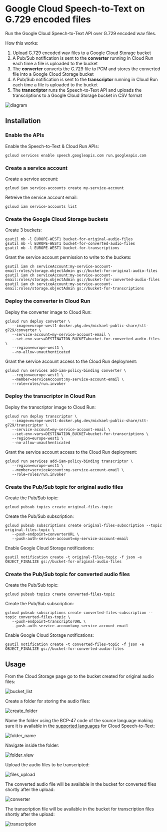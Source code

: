 # Google Cloud Speech-to-Text on G.729 encoded files

Run the Google Cloud Speech-to-Text API over G.729 encoded wav files.

How this works:
1. Upload G.729 encoded wav files to a Google Cloud Storage bucket
2. A Pub/Sub notification is sent to the **converter** running in Cloud Run each time a file is uploaded to the bucket
3. The **converter** converts the G.729 file to PCM and stores the converted file into a Google Cloud Storage bucket
4. A Pub/Sub notification is sent to the **transcriptor** running in Cloud Run each time a file is uploaded to the bucket
5. The **transcriptor** runs the Speech-to-Text API and uploads the transcriptions to a Google Cloud Storage bucket in CSV format  
  
![diagram](img/diagram.png)
## Installation
### Enable the APIs
Enable the Speech-to-Text & Cloud Run APIs:
```
gcloud services enable speech.googleapis.com run.googleapis.com
```
### Create a service account
Create a service account:
```
gcloud iam service-accounts create my-service-account
```
Retreive the service account email:
```
gcloud iam service-accounts list
```
### Create the Google Cloud Storage buckets
Create 3 buckets:
```
gsutil mb -l EUROPE-WEST1 bucket-for-original-audio-files
gsutil mb -l EUROPE-WEST1 bucket-for-converted-audio-files
gsutil mb -l EUROPE-WEST1 bucket-for-transcriptions
```
Grant the service account permission to write to the buckets:
```
gsutil iam ch serviceAccount:my-service-account-email:roles/storage.objectAdmin gs://bucket-for-original-audio-files
gsutil iam ch serviceAccount:my-service-account-email:roles/storage.objectAdmin gs://bucket-for-converted-audio-files
gsutil iam ch serviceAccount:my-service-account-email:roles/storage.objectAdmin gs://bucket-for-transcriptions
```
### Deploy the converter in Cloud Run
Deploy the converter image to Cloud Run:
```
gcloud run deploy converter \
   --image=europe-west1-docker.pkg.dev/mickael-public-share/stt-g729/converter \
   --service-account=my-service-account-email \
   --set-env-vars=DESTINATION_BUCKET=bucket-for-converted-audio-files \
   --region=europe-west1 \
   --no-allow-unauthenticated
```
Grant the service account access to the Cloud Run deployment:
```
gcloud run services add-iam-policy-binding converter \
   --region=europe-west1 \
   --member=serviceAccount:my-service-account-email \
   --role=roles/run.invoker
```
### Deploy the transcriptor in Cloud Run
Deploy the transcriptor image to Cloud Run:
```
gcloud run deploy transcriptor \
   --image=europe-west1-docker.pkg.dev/mickael-public-share/stt-g729/transcriptor \
   --service-account=my-service-account-email \
   --set-env-vars=DESTINATION_BUCKET=bucket-for-transcriptions \
   --region=europe-west1 \
   --no-allow-unauthenticated
```
Grant the service account access to the Cloud Run deployment:
```
gcloud run services add-iam-policy-binding transcriptor \
   --region=europe-west1 \
   --member=serviceAccount:my-service-account-email \
   --role=roles/run.invoker
```
### Create the Pub/Sub topic for original audio files
Create the Pub/Sub topic:
```
gcloud pubsub topics create original-files-topic
```
Create the Pub/Sub subscription:
```
gcloud pubsub subscriptions create original-files-subscription --topic original-files-topic \
   --push-endpoint=converterURL \
   --push-auth-service-account=my-service-account-email
```
Enable Google Cloud Storage notifications:
```
gsutil notification create -t original-files-topic -f json -e OBJECT_FINALIZE gs://bucket-for-original-audio-files
```
### Create the Pub/Sub topic for converted audio files
Create the Pub/Sub topic:
```
gcloud pubsub topics create converted-files-topic
```
Create the Pub/Sub subscription:
```
gcloud pubsub subscriptions create converted-files-subscription --topic converted-files-topic \
   --push-endpoint=transcriptorURL \
   --push-auth-service-account=my-service-account-email
```
Enable Google Cloud Storage notifications:
```
gsutil notification create -t converted-files-topic -f json -e OBJECT_FINALIZE gs://bucket-for-converted-audio-files
```
## Usage
From the Cloud Storage page go to the bucket created for original audio files:  
  
![bucket_list](/img/bucket_list.png)  
  
Create a folder for storing the audio files:  
  
![create_folder](/img/create_folder.png)  
  
Name the folder using the BCP-47 code of the source language making sure it is available in the [supported languages](https://cloud.google.com/speech-to-text/docs/languages) for Cloud Speech-to-Text:  
  
![folder_name](/img/folder_name.png)  
  
Navigate inside the folder:  
  
![folder_view](/img/folder_view.png) 
 
Upload the audio files to be transcripted:  
  
![files_upload](/img/files_upload.png) 
  
The converted audio file will be available in the bucket for converted files shortly after the upload:  
  
![converter](/img/converted.png)  
  
The transcription file will be available in the bucket for transcription files shortly after the upload:  
  
![transcription](/img/transcription.png) 
  
